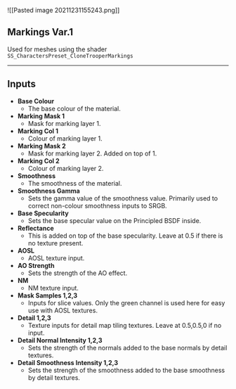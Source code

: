 ![[Pasted image 20211231155243.png]]
## Markings Var.1
Used for meshes using the shader `SS_CharactersPreset_CloneTrooperMarkings`

---
## Inputs

- **Base Colour**
	- The base colour of the material.
- **Marking Mask 1**
	- Mask for marking layer 1.
- **Marking Col 1**
	- Colour of marking layer 1.
- **Marking Mask 2**
	- Mask for marking layer 2. Added on top of 1.
- **Marking Col 2**
	- Colour of marking layer 2.
- **Smoothness**
	- The smoothness of the material.
- **Smoothness Gamma**
	- Sets the gamma value of the smoothness value. Primarily used to correct non-colour smoothness inputs to SRGB.
- **Base Specularity**
	- Sets the base specular value on the Principled BSDF inside.
- **Reflectance**
	- This is added on top of the base specularity. Leave at 0.5 if there is no texture present.
- **AOSL**
	- AOSL texture input.
- **AO Strength**
	- Sets the strength of the AO effect.
- **NM**
	- NM texture input.
- **Mask Samples 1,2,3**
	- Inputs for slice values. Only the green channel is used here for easy use with AOSL textures.
- **Detail 1,2,3**
	- Texture inputs for detail map tiling textures. Leave at 0.5,0.5,0 if no input.
- **Detail Normal Intensity 1,2,3**
	- Sets the strength of the normals added to the base normals by detail textures.
- **Detail Smoothness Intensity 1,2,3**
	- Sets the strength of the smoothness added to the base smoothness by detail textures.
